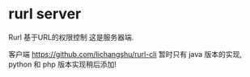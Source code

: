 rurl server
====

Rurl 基于URL的权限控制 这是服务器端.

客户端  https://github.com/lichangshu/rurl-cli 
暂时只有 java 版本的实现, python 和 php 版本实现稍后添加!
